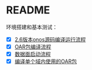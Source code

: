 # README
环境搭建和基本测试：
- [x] [2.6版本onos源码编译运行流程]() 
- [x] [OAR包编译流程](DataPlane/编译oar包.md)
- [x] [数据面启动流程](DataPlane/数据面启动流程.md)
- [x] [编译单个域内使用的OAR包](DataPlane/编译单个域内使用的oar包.md)